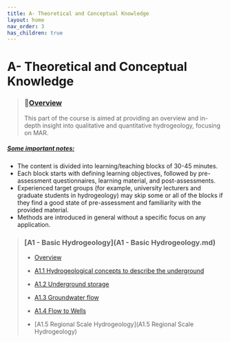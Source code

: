 ```yaml
---
title: A- Theoretical and Conceptual Knowledge
layout: home
nav_order: 3
has_children: true
---
```


<script
  src="https://cdn.mathjax.org/mathjax/latest/MathJax.js?config=TeX-AMS-MML_HTMLorMML"
  type="text/javascript">
</script>
# A- Theoretical and Conceptual Knowledge



> ###  📃[Overview](Overview.md)
>
> This part of the course is aimed at providing an overview and in-depth insight into qualitative and quantitative hydrogeology, focusing on MAR.

##### <u>Some important notes:</u>
- The content is divided into learning/teaching blocks of 30-45 minutes.
- Each block starts with defining learning objectives, followed by pre-assessment questionnaires, learning material, and post-assessments.
- Experienced target groups (for example, university lecturers and graduate students in hydrogeology) may skip some or all of the blocks if they find a good state of pre-assessment and familiarity with the provided material.
- Methods are introduced in general without a specific focus on any application.

>### [A1 - Basic Hydrogeology](A1 - Basic Hydrogeology.md)
>
>- [Overview](Overview.md)
>
>- [A1.1 Hydrogeological concepts to describe the underground](A1.1_Hydrogeological_concepts.md)
>
>- [A1.2 Underground storage](A1.2_Underground_storage.md)
>
>- [A1.3 Groundwater flow](A1.3_Groundwater_flow.md)
>
>- [A1.4 Flow to Wells](A1.4_Flow_to_Wells.md)
>
>- [A1.5 Regional Scale Hydrogeology](A1.5 Regional Scale Hydrogeology)
>
>  
